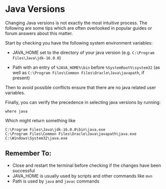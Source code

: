 # Java Versions

Changing Java versions is not exactly the most intuitive process. 
The following are some tips which are often overlooked in popular guides or forum answers about this matter.  

Start by checking you have the following system environment variables:

- JAVA_HOME set to the directory of your java version (e.g. `C:\Program Files\Java\jdk-16.0.0`)

- Path with an entry of `%JAVA_HOME%\bin` before `%SystemRoot%\system32`
(as well as `C:\Program Files\Common Files\Oracle\Java\javapath`, if present)

Then to avoid possible conflicts ensure that there are no java related user variables.


Finally, you can verify the precedence in selecting java versions by running:

```where java```

Which might return something like

```
C:\Program Files\Java\jdk-16.0.0\bin\java.exe
C:\Program Files\Common Files\Oracle\Java\javapath\java.exe
C:\Windows\System32\java.exe
```

## Remember To:
- Close and restart the terminal before checking if the changes have been successful
- JAVA_HOME is usually used by scripts and other commands like `mvn`
- Path is used by `java` and `javac` commands